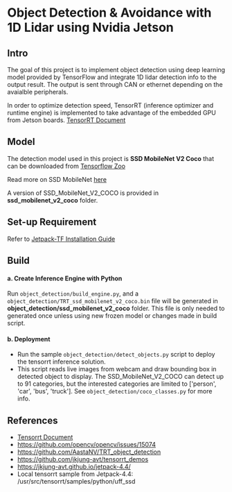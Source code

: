 # Object Detection & Avoidance with 1D Lidar using Nvidia Jetson

## Intro
The goal of this project is to implement object detection using deep learning model provided by TensorFlow and integrate 1D lidar detection info to the output result. The output is sent through CAN or ethernet depending on the avaialble peripherals. 

In order to optimize detection speed, TensorRT (inference optimizer and runtime engine) is implemented to take advantage of the embedded GPU from Jetson boards. [TensorRT Document](https://docs.nvidia.com/deeplearning/tensorrt/developer-guide/index.html#:~:text=Figure%201.,power%20efficiency%2C%20and%20memory%20consumption.) 

## Model
The detection model used in this project is **SSD MobileNet V2 Coco** that can be downloaded from [Tensorflow Zoo](https://github.com/tensorflow/models/blob/master/research/object_detection/g3doc/detection_model_zoo.md)

Read more on SSD MobileNet [here](https://honingds.com/blog/ssd-single-shot-object-detection-mobilenet-opencv/)

A version of SSD_MobileNet_V2_COCO is provided in **ssd_mobilenet_v2_coco** folder. 

## Set-up Requirement
Refer to [Jetpack-TF Installation Guide](./jetpack_tf_installation.md)

## Build
#### a. Create Inference Engine with Python
Run `object_detection/build_engine.py`, and a `object_detection/TRT_ssd_mobilenet_v2_coco.bin` file will be generated in **object_detection/ssd_mobilenet_v2_coco** folder.
This file is only needed to generated once unless using new frozen model or changes made in build script.

#### b. Deployment
- Run the sample `object_detection/detect_objects.py` script to deploy the tensorrt inference solution.
- This script reads live images from webcam and draw bounding box in detected object to display. The SSD_MobileNet_V2_COCO can detect up to 91 categories, but the interested categories are limited to ['person', 'car', 'bus', 'truck']. See `object_detection/coco_classes.py` for more info. 

## References
- [Tensorrt Document](https://docs.nvidia.com/deeplearning/tensorrt/developer-guide/index.html)
- https://github.com/opencv/opencv/issues/15074
- https://github.com/AastaNV/TRT_object_detection
- https://github.com/jkjung-avt/tensorrt_demos
- https://jkjung-avt.github.io/jetpack-4.4/
- Local tensorrt sample from Jetpack-4.4: /usr/src/tensorrt/samples/python/uff_ssd
